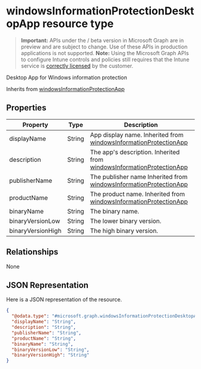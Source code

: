 ﻿# windowsInformationProtectionDesktopApp resource type

> **Important:** APIs under the / beta version in Microsoft Graph are in preview and are subject to change. Use of these APIs in production applications is not supported.
> **Note:** Using the Microsoft Graph APIs to configure Intune controls and policies still requires that the Intune service is [correctly licensed](https://go.microsoft.com/fwlink/?linkid=839381) by the customer.

Desktop App for Windows information protection

Inherits from [windowsInformationProtectionApp](../resources/intune_mam_windowsinformationprotectionapp.md)

## Properties
|Property|Type|Description|
|---|---|---|
|displayName|String|App display name. Inherited from [windowsInformationProtectionApp](../resources/intune_mam_windowsinformationprotectionapp.md)|
|description|String|The app's description. Inherited from [windowsInformationProtectionApp](../resources/intune_mam_windowsinformationprotectionapp.md)|
|publisherName|String|The publisher name Inherited from [windowsInformationProtectionApp](../resources/intune_mam_windowsinformationprotectionapp.md)|
|productName|String|The product name. Inherited from [windowsInformationProtectionApp](../resources/intune_mam_windowsinformationprotectionapp.md)|
|binaryName|String|The binary name.|
|binaryVersionLow|String|The lower binary version.|
|binaryVersionHigh|String|The high binary version.|

## Relationships
None
## JSON Representation
Here is a JSON representation of the resource.
<!-- {
  "blockType": "resource",
  "keyProperty": "id",
  "@odata.type": "microsoft.graph.windowsInformationProtectionDesktopApp"
}
-->
```json
{
  "@odata.type": "#microsoft.graph.windowsInformationProtectionDesktopApp",
  "displayName": "String",
  "description": "String",
  "publisherName": "String",
  "productName": "String",
  "binaryName": "String",
  "binaryVersionLow": "String",
  "binaryVersionHigh": "String"
}
```



